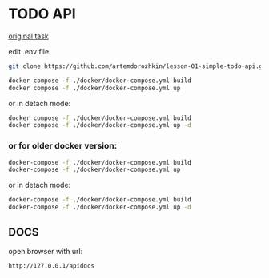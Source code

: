 # TODO API

[original task](TODO_API.md)

edit .env file

```bash
git clone https://github.com/artemdorozhkin/lesson-01-simple-todo-api.git
```

```bash
docker compose -f ./docker/docker-compose.yml build
docker compose -f ./docker/docker-compose.yml up
```

or in detach mode:

```bash
docker compose -f ./docker/docker-compose.yml build
docker compose -f ./docker/docker-compose.yml up -d
```

### or for older docker version:

```bash
docker-compose -f ./docker/docker-compose.yml build
docker-compose -f ./docker/docker-compose.yml up
```

or in detach mode:

```bash
docker-compose -f ./docker/docker-compose.yml build
docker-compose -f ./docker/docker-compose.yml up -d
```

## DOCS

open browser with url:

```url
http://127.0.0.1/apidocs
```

